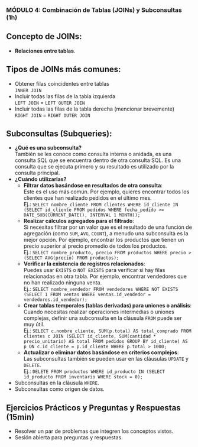 ### MÓDULO 4: Combinación de Tablas (JOINs) y Subconsultas (1h)

## Concepto de JOINs:
- **Relaciones entre tablas**.

## Tipos de JOINs más comunes:
- Obtener filas coincidentes entre tablas  
  `INNER JOIN`
- Incluir todas las filas de la tabla izquierda  
  `LEFT JOIN` = `LEFT OUTER JOIN`
- Incluir todas las filas de la tabla derecha (mencionar brevemente)  
  `RIGHT JOIN` = `RIGHT OUTER JOIN`

## Subconsultas (Subqueries):
- **¿Qué es una subconsulta?**  
  También se les conoce como consulta interna o anidada, es una consulta SQL que se encuentra dentro de otra consulta SQL. Es una consulta que se ejecuta primero y su resultado es utilizado por la consulta principal.
- **¿Cuándo utilizarlas?**
  + **Filtrar datos basándose en resultados de otra consulta**:  
  Este es el uso más común. Por ejemplo, quieres encontrar todos los clientes que han realizado pedidos en el último mes.  
  Ej.: `SELECT nombre_cliente FROM clientes
WHERE id_cliente IN (SELECT id_cliente FROM pedidos WHERE fecha_pedido >= DATE_SUB(CURRENT_DATE(), INTERVAL 1 MONTH));`
  + **Realizar cálculos agregados para el filtrado**:  
  Si necesitas filtrar por un valor que es el resultado de una función de agregación (como `SUM`, `AVG`, `COUNT`), a menudo una subconsulta es la mejor opción. Por ejemplo, encontrar los productos que tienen un precio superior al precio promedio de todos los productos.  
  Ej.: `SELECT nombre_producto, precio FROM productos
WHERE precio > (SELECT AVG(precio) FROM productos);`
  + **Verificar la existencia de registros relacionados**:  
  Puedes usar `EXISTS` o `NOT EXISTS` para verificar si hay filas relacionadas en otra tabla. Por ejemplo, encontrar vendedores que no han realizado ninguna venta.  
  Ej.: `SELECT nombre_vendedor FROM vendedores
WHERE NOT EXISTS (SELECT 1 FROM ventas WHERE ventas.id_vendedor = vendedores.id_vendedor);`
  + **Crear tablas temporales (tablas derivadas) para uniones o análisis**:  
  Cuando necesitas realizar operaciones intermedias o uniones complejas, definir una subconsulta en la cláusula `FROM` puede ser muy útil.  
  Ej.: `SELECT c.nombre_cliente, SUM(p.total) AS total_comprado FROM clientes c
JOIN (SELECT id_cliente, SUM(cantidad * precio_unitario) AS total
      FROM pedidos
      GROUP BY id_cliente) AS p ON c.id_cliente = p.id_cliente
WHERE p.total > 1000;`
  + **Actualizar o eliminar datos basándose en criterios complejos**:  
  Las subconsultas también se pueden usar en las cláusulas `UPDATE` y `DELETE`.  
  Ej.: `DELETE FROM productos WHERE id_producto IN (SELECT id_producto FROM inventario WHERE stock = 0);`
- Subconsultas en la cláusula `WHERE`.
- Subconsultas como origen de datos.

## Ejercicios Prácticos y Preguntas y Respuestas (15min)
- Resolver un par de problemas que integren los conceptos vistos.
- Sesión abierta para preguntas y respuestas.
